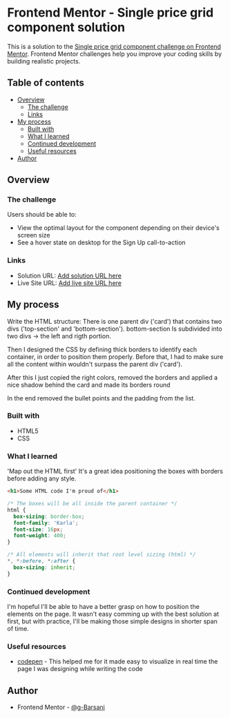 # Frontend Mentor - Single price grid component solution

This is a solution to the [Single price grid component challenge on Frontend Mentor](https://www.frontendmentor.io/challenges/single-price-grid-component-5ce41129d0ff452fec5abbbc). Frontend Mentor challenges help you improve your coding skills by building realistic projects. 

## Table of contents

- [Overview](#overview)
  - [The challenge](#the-challenge)
  - [Links](#links)
- [My process](#my-process)
  - [Built with](#built-with)
  - [What I learned](#what-i-learned)
  - [Continued development](#continued-development)
  - [Useful resources](#useful-resources)
- [Author](#author)

## Overview

### The challenge

Users should be able to:

- View the optimal layout for the component depending on their device's screen size
- See a hover state on desktop for the Sign Up call-to-action

### Links

- Solution URL: [Add solution URL here](https://your-solution-url.com)
- Live Site URL: [Add live site URL here](https://your-live-site-url.com)

## My process

Write the HTML structure: There is one parent div ('card') that contains two divs ('top-section' and 'bottom-section'). bottom-section Is subdivided into two divs -> the left and rigth portion.

Then I designed the CSS by defining thick borders to identify each container, in order to position them properly. Before that, I had to make sure all the content within wouldn't surpass the parent div ('card'). 

After this I just copied the right colors, removed the borders and applied a nice shadow behind the card and made its borders round

In the end removed the bullet points and the padding from the list.


### Built with

- HTML5
- CSS 

### What I learned

'Map out the HTML first'
It's a great idea positioning the boxes with borders before adding any style. 

```html
<h1>Some HTML code I'm proud of</h1>
```
```css
/* The boxes will be all inside the parent container */
html {
  box-sizing: border-box;
  font-family: 'Karla';
  font-size: 16px;
  font-weight: 400;
}

/* All elements will inherit that root level sizing (html) */
*, *:before, *:after {
  box-sizing: inherit;
}
```


### Continued development

I'm hopeful I'll be able to have a better grasp on how to position the elements on the page. It wasn't easy comming up with the best solution at first, but with practice, I'll be making those simple designs in shorter span of time.

### Useful resources

- [codepen](https://codepen.io) - This helped me for it made easy to visualize in real time the page I was designing while writing the code

## Author

- Frontend Mentor - [@g-Barsani](https://www.frontendmentor.io/profile/g-Barsani)
